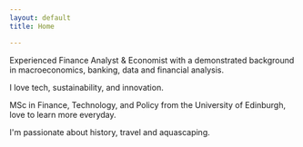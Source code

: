 ```yaml
---
layout: default
title: Home

---
```


Experienced Finance Analyst & Economist with a demonstrated background in macroeconomics, banking, data and financial analysis.

I love tech, sustainability, and innovation.

MSc in Finance, Technology, and Policy from the University of Edinburgh, love to learn more everyday.

I'm passionate about history, travel and aquascaping.

